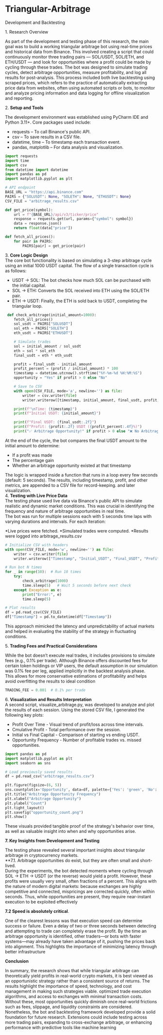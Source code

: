 # Triangular-Arbitrage
 Development and Backtesting

1\. Research  Overview

As part of the development and testing phase of this research, the main goal was to build a working triangular arbitrage bot using real-time prices and historical data from Binance. This involved creating a script that could continuously monitor three trading pairs — SOL/USDT, SOL/ETH, and ETH/USDT — and look for opportunities where a profit could be made by cycling through these trades.  The bot was designed to simulate trading cycles, detect arbitrage opportunities, measure profitability, and log all results for post-analysis. This process included both live backtesting using scraped prices, which refers to the practice of automatically extracting price data from websites, often using automated scripts or bots, to monitor and analyze pricing information and data logging for offline visualization and reporting.

2\. **Setup and Tools**

The development environment was established using PyCharm IDE and Python 3.11+. Core packages used include:

* requests – To call Binance's public API.  
* csv – To save results in a CSV file.  
* datetime, time – To timestamp each transaction event.  
* pandas, matplotlib – For data analysis and visualization.

``` python
import requests
import time
import csv
from datetime import datetime
import pandas as pd
import matplotlib.pyplot as plt

# API endpoint
BASE_URL = "https://api.binance.com"
PAIRS = {"SOLUSDT": None, "SOLETH": None, "ETHUSDT": None}
CSV_FILE = "arbitrage_results.csv"

def get_price(symbol):
    url = f"{BASE_URL}/api/v3/ticker/price"
    response = requests.get(url, params={"symbol": symbol})
    data = response.json()
    return float(data["price"])

def fetch_all_prices():
    for pair in PAIRS:
        PAIRS[pair] = get_price(pair)

```

3\. **Core Logic Design**  
The core bot functionality is based on simulating a 3-step arbitrage cycle using an initial 1000  USDT capital. The flow of a single transaction cycle is as follows:

* USDT → SOL: The bot checks how much SOL can be purchased with the initial capital.  
* SOL → ETH: Converts the SOL received into ETH using the SOL/ETH pair.  
* ETH → USDT: Finally, the ETH is sold back to USDT, completing the triangular loop.

``` python
 def check_arbitrage(initial_amount=1000):
    fetch_all_prices()
    sol_usdt = PAIRS["SOLUSDT"]
    sol_eth = PAIRS["SOLETH"]
    eth_usdt = PAIRS["ETHUSDT"]

    # Simulate trades
    sol = initial_amount / sol_usdt
    eth = sol * sol_eth
    final_usdt = eth * eth_usdt

    profit = final_usdt - initial_amount
    profit_percent = (profit / initial_amount) * 100
    timestamp = datetime.utcnow().strftime("%Y-%m-%d %H:%M:%S")
    opportunity = "Yes" if profit > 0 else "No"

    # Save to CSV
    with open(CSV_FILE, mode='a', newline='') as file:
        writer = csv.writer(file)
        writer.writerow([timestamp, initial_amount, final_usdt, profit, profit_percent, opportunity])

    print(f"\nTime: {timestamp}")
    print(f"Initial USDT: {initial_amount}")

    print(f"Final USDT: {final_usdt:.2f}")
    print(f"Profit: {profit:.2f} USDT ({profit_percent:.4f}%)")
    print("✅ Arbitrage Opportunity!" if profit > 0 else "❌ No Arbitrage")
```


At the end of the cycle, the bot compares the final USDT amount to the initial amount to determine:

* If a profit was made  
* The percentage gain  
* Whether an arbitrage opportunity existed at that timestamp

The logic is wrapped inside a function that runs in a loop every few seconds (default: 5 seconds). The results, including timestamp, profit, and other metrics, are appended to a CSV file for record-keeping. and later visualization.  
4\. **Testing with Live Price Data**  
The testing phase used  live data via Binance's public API to simulate realistic and dynamic market conditions. This was crucial in identifying the frequency and nature of arbitrage opportunities in real time.  
The bot was run for multiple sessions each with 5 seconds time laps  with varying durations and intervals. For each iteration:

*Live prices were fetched.
*Simulated trades were computed.
*Results were logged into arbitrage_results.csv

``` python
# Initialize CSV with headers
with open(CSV_FILE, mode='w', newline='') as file:
    writer = csv.writer(file)
    writer.writerow(["Timestamp", "Initial_USDT", "Final_USDT", "Profit", "Profit_Percent", "Opportunity"])

# Run bot N times
for _ in range(10):  # Run 10 times
    try:
        check_arbitrage(1000)
        time.sleep(5)   # Wait 5 seconds before next check
    except Exception as e:
        print("Error:", e)
        time.sleep(5)

# Plot results
df = pd.read_csv(CSV_FILE)
df["Timestamp"] = pd.to_datetime(df["Timestamp"])

```

This approach mimicked the latency and unpredictability of actual markets and helped in evaluating the stability of the strategy in fluctuating conditions. 

5\. **Trading Fees and Practical Considerations**

While the bot  doesn’t execute real trades, it includes provisions to simulate fees (e.g., 0.1% per trade). Although Binance offers discounted fees for certain token holdings or VIP users, the default assumption in our simulation was 0.1% fee per leg, applied implicitly in the backtest analysis phase.  
This allows for more conservative estimations of profitability and helps avoid overfitting the results to ideal condition

``` python
TRADING_FEE = 0.001  # 0.1% per trade
```

6\. **Visualization and Results Interpretation**  
A second script, visualize\_arbitrage.py, was developed to analyze and plot the results of each session. Using the stored CSV file, I generated the following key plots:

* Profit Over Time \- Visual trend of profit/loss across time intervals.    
* Cmulative Profit \- Total performance over the session.  
* Initial vs Final Capital \- Comparison of starting vs ending USDT.  
*  Opportunity Frequency \- Number of profitable trades vs. missed opportunities.
  
``` python
import pandas as pd
import matplotlib.pyplot as plt
import seaborn as sns

# Load previously saved results
df = pd.read_csv("arbitrage_results.csv")

plt.figure(figsize=(6, 5))
sns.countplot(x='Opportunity', data=df, palette={'Yes': 'green', 'No': 'red'})
plt.title("Arbitrage Opportunity Frequency")
plt.xlabel("Arbitrage Opportunity")
plt.ylabel("Count")
plt.tight_layout()
plt.savefig("opportunity_count.png")
plt.show()


```

These visuals provided tangible proof of the strategy's behavior over time, as well as valuable insight into when and why opportunities arise.

**7\. Key Insights from Development and Testing**  

The testing phase revealed several important insights about triangular arbitrage in cryptocurrency markets.  
**7.1. Arbitrage opportunities do exist, but they are often small and short-lived.  
During the experiments, the bot detected moments where cycling through SOL → ETH → USDT (or the reverse) would yield a profit. However, these profits were usually very small, often fractions of a percent. This aligns with the nature of modern digital markets: because exchanges are highly competitive and connected, mispricings are corrected quickly, often within seconds. Thus, while opportunities are present, they require near-instant execution to be exploited effectively

**7.2 Speed is absolutely critical**.  

One of the clearest lessons was that execution speed can determine success or failure. Even a delay of two or three seconds between detecting and attempting to trade can completely erase the profit. By the time an arbitrage opportunity is identified, other traders—or bots with faster systems—may already have taken advantage of it, pushing the prices back into alignment. This highlights the importance of minimizing latency through better infrastructure 

**Conclusion**

In summary, the research shows that while triangular arbitrage can theoretically yield profits  in real-world crypto markets, it is best viewed as an opportunistic strategy rather than a consistent source of returns. The results highlight the importance of speed, technology, and cost management in making such strategies viable. optimized trade execution algorithms, and access to exchanges with minimal transaction costs. Without these, most opportunities quickly diminish once real-world frictions such as fees, slippage, and liquidity constraints are considered. Nonetheless, the bot and backtesting framework developed  provide a solid foundation for future research. Extensions could include testing across more trading pairs, expanding to cross-exchange arbitrage, or enhancing performance with predictive tools like machine learning

